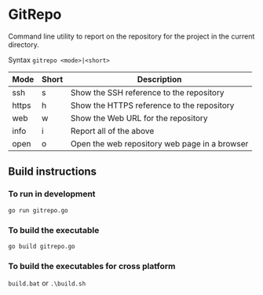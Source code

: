 # GitRepo

Command line utility to report on the repository for the project in the current directory.

Syntax `gitrepo <mode>|<short>`

Mode | Short | Description
--|--|--
ssh | s | Show the SSH reference to the repository
https | h | Show the HTTPS reference to the repository
web | w | Show the Web URL for the repository
info | i | Report all of the above
open | o | Open the web repository web page in a browser

## Build instructions

### To run in development

`go run gitrepo.go`

### To build the executable

`go build gitrepo.go`

### To build the executables for cross platform

`build.bat` or `.\build.sh`